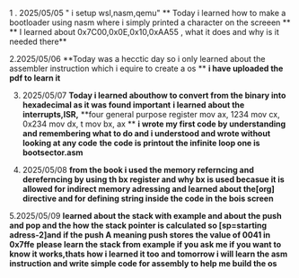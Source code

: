 1   . 2025/05/05 
" i setup wsl,nasm,qemu"
** Today i learned how to make a bootloader using nasm where i simply printed a character on the screeen ** 
** I learned about 0x7C00,0x0E,0x10,0xAA55 , what it does and why is it needed there**

2.2025/05/06
**Today was a hecctic day so i only learned about the assembler instruction which i equire to create a os **
**i have uploaded the pdf to learn it**

3. 2025/05/07
**Today i learned abouthow to convert from the binary into hexadecimal as it was found important**
**i learned about the interrupts,ISR,**
**four general purpose register
mov ax, 1234
 mov cx, 0x234
 mov dx, t
 mov bx, ax
**
**i wrote my first code by understanding and remembering what to do and i understood and wrote without looking at any code**
**the code is printout the infinite loop one is bootsector.asm**

4. 2025/05/08
**from the book i used the memory referncing and dereferncing by using th bx register and why bx is used becasue it is allowed for indirect memory adressing and learned about the[org] directive and for defining string inside the code in the bois screen**

5.2025/05/09
**learned about the stack with example and about the push and pop and the how the stack pointer is calculated so [sp=starting adress-2]and if the push A meaning push stores the value of 0041 in 0x7ffe**
**please learn the stack from example if you ask me if you want to know it works,thats how i learned it too and tomorrow i will learn the asm instruction and write simple code for assembly to help me build the os**